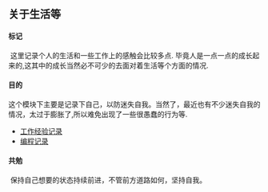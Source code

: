 ## 							关于生活等



#### 标记

​	 这里记录个人的生活和一些工作上的感触会比较多点. 毕竟人是一点一点的成长起来的,这其中的成长当然必不可少的去面对着生活等个方面的情况.



#### 目的

​	这个模块下主要是记录下自己，以防迷失自我。当然了，最近也有不少迷失自我的情况，太过于膨胀了,所以难免出现了一些很愚蠢的行为等.



-   [工作经验记录](https://github.com/baoyang23/source-notes/blob/master/self/work_experience.md)
-   [编程记录](https://github.com/baoyang23/source-notes/blob/master/self/code_path_self.md)

  



#### 共勉

​		保持自己想要的状态持续前进，不管前方道路如何，坚持自我。